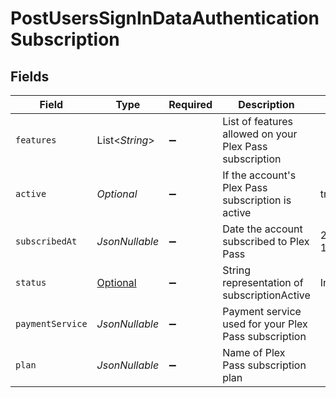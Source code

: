 # PostUsersSignInDataAuthenticationSubscription


## Fields

| Field                                                                                                                                   | Type                                                                                                                                    | Required                                                                                                                                | Description                                                                                                                             | Example                                                                                                                                 |
| --------------------------------------------------------------------------------------------------------------------------------------- | --------------------------------------------------------------------------------------------------------------------------------------- | --------------------------------------------------------------------------------------------------------------------------------------- | --------------------------------------------------------------------------------------------------------------------------------------- | --------------------------------------------------------------------------------------------------------------------------------------- |
| `features`                                                                                                                              | List<*String*>                                                                                                                          | :heavy_minus_sign:                                                                                                                      | List of features allowed on your Plex Pass subscription                                                                                 |                                                                                                                                         |
| `active`                                                                                                                                | *Optional<Boolean>*                                                                                                                     | :heavy_minus_sign:                                                                                                                      | If the account's Plex Pass subscription is active                                                                                       | true                                                                                                                                    |
| `subscribedAt`                                                                                                                          | *JsonNullable<String>*                                                                                                                  | :heavy_minus_sign:                                                                                                                      | Date the account subscribed to Plex Pass                                                                                                | 2021-04-12T18:21:12Z                                                                                                                    |
| `status`                                                                                                                                | [Optional<PostUsersSignInDataAuthenticationResponseStatus>](../../models/operations/PostUsersSignInDataAuthenticationResponseStatus.md) | :heavy_minus_sign:                                                                                                                      | String representation of subscriptionActive                                                                                             | Inactive                                                                                                                                |
| `paymentService`                                                                                                                        | *JsonNullable<String>*                                                                                                                  | :heavy_minus_sign:                                                                                                                      | Payment service used for your Plex Pass subscription                                                                                    |                                                                                                                                         |
| `plan`                                                                                                                                  | *JsonNullable<String>*                                                                                                                  | :heavy_minus_sign:                                                                                                                      | Name of Plex Pass subscription plan                                                                                                     |                                                                                                                                         |